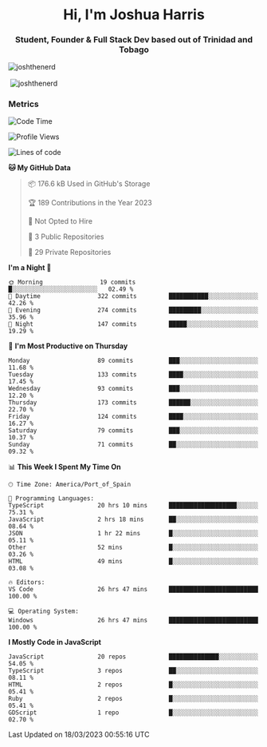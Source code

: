 <h1 align="center">Hi, I'm Joshua Harris</h1>
<h3 align="center">Student, Founder & Full Stack Dev based out of Trinidad and Tobago</h3>

<p align="left"> <img src="https://komarev.com/ghpvc/?username=JoshTheDeveloperr" alt="joshthenerd" /> </p>

<p>&nbsp;<img align="center" src="https://github-readme-stats.vercel.app/api?username=JoshTheDeveloperr&show_icons=true&count_private=true" alt="joshthenerd" /></p>

### Metrics

<!--START_SECTION:waka-->
![Code Time](http://img.shields.io/badge/Code%20Time-228%20hrs%2059%20mins-blue)

![Profile Views](http://img.shields.io/badge/Profile%20Views-0-blue)

![Lines of code](https://img.shields.io/badge/From%20Hello%20World%20I%27ve%20Written-3.0%20million%20lines%20of%20code-blue)

**🐱 My GitHub Data** 

> 📦 176.6 kB Used in GitHub's Storage 
 > 
> 🏆 189 Contributions in the Year 2023
 > 
> 🚫 Not Opted to Hire
 > 
> 📜 3 Public Repositories 
 > 
> 🔑 29 Private Repositories 
 > 
**I'm a Night 🦉** 

```text
🌞 Morning                19 commits          █░░░░░░░░░░░░░░░░░░░░░░░░   02.49 % 
🌆 Daytime                322 commits         ███████████░░░░░░░░░░░░░░   42.26 % 
🌃 Evening                274 commits         █████████░░░░░░░░░░░░░░░░   35.96 % 
🌙 Night                  147 commits         █████░░░░░░░░░░░░░░░░░░░░   19.29 % 
```
📅 **I'm Most Productive on Thursday** 

```text
Monday                   89 commits          ███░░░░░░░░░░░░░░░░░░░░░░   11.68 % 
Tuesday                  133 commits         ████░░░░░░░░░░░░░░░░░░░░░   17.45 % 
Wednesday                93 commits          ███░░░░░░░░░░░░░░░░░░░░░░   12.20 % 
Thursday                 173 commits         ██████░░░░░░░░░░░░░░░░░░░   22.70 % 
Friday                   124 commits         ████░░░░░░░░░░░░░░░░░░░░░   16.27 % 
Saturday                 79 commits          ███░░░░░░░░░░░░░░░░░░░░░░   10.37 % 
Sunday                   71 commits          ██░░░░░░░░░░░░░░░░░░░░░░░   09.32 % 
```


📊 **This Week I Spent My Time On** 

```text
🕑︎ Time Zone: America/Port_of_Spain

💬 Programming Languages: 
TypeScript               20 hrs 10 mins      ███████████████████░░░░░░   75.31 % 
JavaScript               2 hrs 18 mins       ██░░░░░░░░░░░░░░░░░░░░░░░   08.64 % 
JSON                     1 hr 22 mins        █░░░░░░░░░░░░░░░░░░░░░░░░   05.11 % 
Other                    52 mins             █░░░░░░░░░░░░░░░░░░░░░░░░   03.26 % 
HTML                     49 mins             █░░░░░░░░░░░░░░░░░░░░░░░░   03.08 % 

🔥 Editors: 
VS Code                  26 hrs 47 mins      █████████████████████████   100.00 % 

💻 Operating System: 
Windows                  26 hrs 47 mins      █████████████████████████   100.00 % 
```

**I Mostly Code in JavaScript** 

```text
JavaScript               20 repos            ██████████████░░░░░░░░░░░   54.05 % 
TypeScript               3 repos             ██░░░░░░░░░░░░░░░░░░░░░░░   08.11 % 
HTML                     2 repos             █░░░░░░░░░░░░░░░░░░░░░░░░   05.41 % 
Ruby                     2 repos             █░░░░░░░░░░░░░░░░░░░░░░░░   05.41 % 
GDScript                 1 repo              █░░░░░░░░░░░░░░░░░░░░░░░░   02.70 % 
```




 Last Updated on 18/03/2023 00:55:16 UTC
<!--END_SECTION:waka-->
